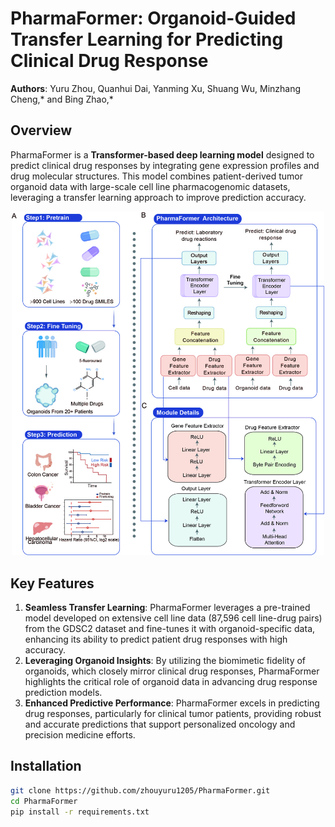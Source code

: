 # PharmaFormer: Organoid-Guided Transfer Learning for Predicting Clinical Drug Response

**Authors**: Yuru Zhou, Quanhui Dai, Yanming Xu, Shuang Wu, Minzhang Cheng,* and Bing Zhao,*

## Overview

PharmaFormer is a **Transformer-based deep learning model** designed to predict clinical drug responses by integrating gene expression profiles and drug molecular structures. This model combines patient-derived tumor organoid data with large-scale cell line pharmacogenomic datasets, leveraging a transfer learning approach to improve prediction accuracy.

<p align="center">
  <img src="Schematic of the PharmaFormer model.jpg" alt="PharmaFormer Architecture" width="500"/>
</p>

## Key Features

1. **Seamless Transfer Learning**: PharmaFormer leverages a pre-trained model developed on extensive cell line data (87,596 cell line-drug pairs) from the GDSC2 dataset and fine-tunes it with organoid-specific data, enhancing its ability to predict patient drug responses with high accuracy.
2. **Leveraging Organoid Insights**: By utilizing the biomimetic fidelity of organoids, which closely mirror clinical drug responses, PharmaFormer highlights the critical role of organoid data in advancing drug response prediction models.
3. **Enhanced Predictive Performance**: PharmaFormer excels in predicting drug responses, particularly for clinical tumor patients, providing robust and accurate predictions that support personalized oncology and precision medicine efforts.

## Installation

```bash
git clone https://github.com/zhouyuru1205/PharmaFormer.git
cd PharmaFormer
pip install -r requirements.txt

